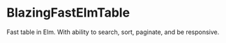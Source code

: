 # BlazingFastElmTable

Fast table in Elm. With ability to search, sort, paginate, and be responsive.
